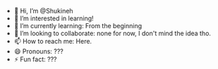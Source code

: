 - 👋 Hi, I’m @Shukineh
- 👀 I’m interested in learning!
- 🌱 I’m currently learning: From the beginning 
- 💞️ I’m looking to collaborate: none for now, I don't mind the idea tho.
- 📫 How to reach me: Here. 
- 😄 Pronouns: ??? 
- ⚡ Fun fact: ??? 

<!---
Shukineh/Shukineh is a ✨ special ✨ repository because its `README.md` (this file) appears on your GitHub profile.
You can click the Preview link to take a look at your changes.
--->
